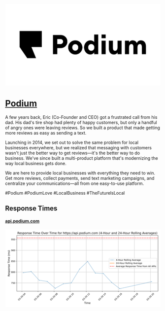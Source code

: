 [![Visit Podium](imagePreview.jpg)](https://podium.com)

# [Podium](https://podium.com)

A few years back, Eric (Co-Founder and CEO) got a frustrated call from his dad. His dad's tire shop had plenty of happy customers, but only a handful of angry ones were leaving reviews. So we built a product that made getting more reviews as easy as sending a text.

Launching in 2014, we set out to solve the same problem for local businesses everywhere, but we realized that messaging with customers wasn't just the better way to get reviews—it's the better way to do business. We've since built a multi-product platform that's modernizing the way local business gets done.

We are here to provide local businesses with everything they need to win. Get more reviews, collect payments, send text marketing campaigns, and centralize your communications—all from one easy-to-use platform.

#Podium #PodiumLove #LocalBusiness #TheFutureIsLocal

## Response Times

#### [api.podium.com](https://api.podium.com)

![api.podium.com](response-time-charts/6170692e706f6469756d2e636f6d.svg)
